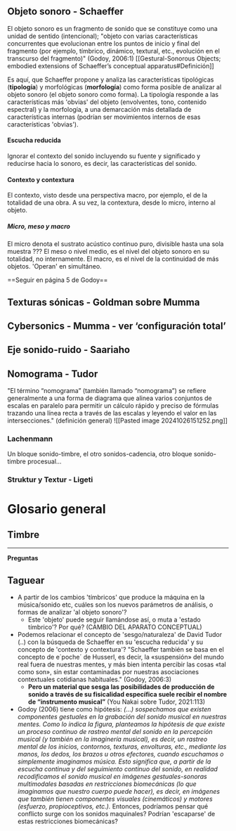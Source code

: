 ## Objeto sonoro - Schaeffer
El objeto sonoro es un fragmento de sonido que se constituye como una unidad de sentido (intencional); "objeto con varias características concurrentes que evolucionan entre los puntos de inicio y final del fragmento (por ejemplo, tímbrico, dinámico, textural, etc., evolución en el transcurso del fragmento)" (Godoy, 2006:1)
[[Gestural-Sonorous Objects; embodied extensions of Schaeffer’s conceptual apparatus#Definición]]

Es aquí, que Schaeffer propone y analiza las características tipológicas (**tipología**) y morfológicas (**morfología**) como forma posible de analizar al objeto sonoro (el objeto sonoro como forma). La tipología responde a las características más 'obvias' del objeto (envolventes, tono, contenido espectral) y la morfología, a una demarcación más detallada de características internas (podrían ser movimientos internos de esas características 'obvias').
#### Escucha reducida
Ignorar el contexto del sonido incluyendo su fuente y significado y reducirse hacia lo sonoro, es decir, las características del sonido.
#### Contexto y contextura
El contexto, visto desde una perspectiva macro, por ejemplo, el de la totalidad de una obra. A su vez, la contextura, desde lo micro, interno al objeto.
##### Micro, meso y macro
El micro denota el sustrato acústico continuo puro, divisible hasta una sola muestra ??? 
El meso o nivel medio, es el nivel del objeto sonoro en su totalidad, no internamente.
El macro, es el nivel de la continuidad de más objetos.
'Operan' en simultáneo.

==Seguir en página 5 de Godoy==
## Texturas sónicas - Goldman sobre Mumma

## Cybersonics - Mumma - ver ‘configuración total’

## Eje sonido-ruido - Saariaho

## Nomograma - Tudor
"El término “nomograma” (también llamado “nomograma”) se refiere generalmente a una forma de diagrama que alinea varios conjuntos de escalas en paralelo para permitir un cálculo rápido y preciso de fórmulas trazando una línea recta a través de las escalas y leyendo el valor en las intersecciones." (definición general)
![[Pasted image 20241026151252.png]]

### Lachenmann 
Un bloque sonido-timbre, el otro sonidos-cadencia, otro bloque sonido-timbre procesual…
### Struktur y Textur - Ligeti


# Glosario general

## Timbre



---

**Preguntas**

## Taguear
- A partir de los cambios 'tímbricos' que produce la máquina en la música/sonido etc, cuáles son los nuevos parámetros de análisis, o formas de analizar 'al objeto sonoro'?
	- Este 'objeto' puede seguir llamándose así, o muta a 'estado tímbrico'? Por qué? (CAMBIO DEL APARATO CONCEPTUAL)
- Podemos relacionar el concepto de 'sesgo/naturaleza' de David Tudor (..) con la búsqueda de Schaeffer en su 'escucha reducida' y su concepto de 'contexto y contextura'? "Schaeffer también se basa en el concepto de e´poche´ de Husserl, es decir, la «suspensión» del mundo real fuera de nuestras mentes, y más bien intenta percibir las cosas «tal como son», sin estar contaminadas por nuestras asociaciones contextuales cotidianas habituales." (Godoy, 2006:3)
	- **Pero un material que sesga las posibilidades de producción de sonido a través de su fisicalidad específica suele recibir el nombre de “instrumento musical”** (You Nakai sobre Tudor, 2021:113)
- Godoy (2006) tiene como hipótesis: *(...) sospechamos que existen componentes gestuales en la grabación del sonido musical en nuestras mentes. Como lo indica la figura, planteamos la hipótesis de que existe un proceso continuo de rastreo mental del sonido en la percepción musical (y también en la imaginería musical), es decir, un rastreo mental de los inicios, contornos, texturas, envolturas, etc., mediante las manos, los dedos, los brazos u otros efectores, cuando escuchamos o simplemente imaginamos música. Esto significa que, a partir de la escucha continua y del seguimiento continuo del sonido, en realidad recodificamos el sonido musical en imágenes gestuales-sonoras multimodales basadas en restricciones biomecánicas (lo que imaginamos que nuestro cuerpo puede hacer), es decir, en imágenes que también tienen componentes visuales (cinemáticos) y motores (esfuerzo, propioceptivos, etc.).* Entonces, podríamos pensar qué conflicto surge con los sonidos maquinales? Podrían 'escaparse' de estas restricciones biomecánicas?